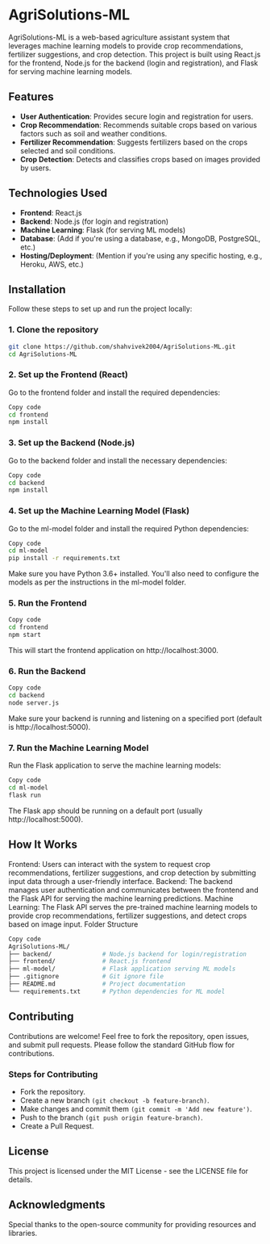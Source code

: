 # AgriSolutions-ML

AgriSolutions-ML is a web-based agriculture assistant system that leverages machine learning models to provide crop recommendations, fertilizer suggestions, and crop detection. This project is built using React.js for the frontend, Node.js for the backend (login and registration), and Flask for serving machine learning models.

## Features

- **User Authentication**: Provides secure login and registration for users.
- **Crop Recommendation**: Recommends suitable crops based on various factors such as soil and weather conditions.
- **Fertilizer Recommendation**: Suggests fertilizers based on the crops selected and soil conditions.
- **Crop Detection**: Detects and classifies crops based on images provided by users.

## Technologies Used

- **Frontend**: React.js
- **Backend**: Node.js (for login and registration)
- **Machine Learning**: Flask (for serving ML models)
- **Database**: (Add if you're using a database, e.g., MongoDB, PostgreSQL, etc.)
- **Hosting/Deployment**: (Mention if you're using any specific hosting, e.g., Heroku, AWS, etc.)

## Installation

Follow these steps to set up and run the project locally:


### 1. Clone the repository

```bash
git clone https://github.com/shahvivek2004/AgriSolutions-ML.git
cd AgriSolutions-ML
```


### 2. Set up the Frontend (React)
Go to the frontend folder and install the required dependencies:

```bash
Copy code
cd frontend
npm install
```


### 3. Set up the Backend (Node.js)
Go to the backend folder and install the necessary dependencies:

```bash
Copy code
cd backend
npm install
```


### 4. Set up the Machine Learning Model (Flask)
Go to the ml-model folder and install the required Python dependencies:

```bash
Copy code
cd ml-model
pip install -r requirements.txt
```
Make sure you have Python 3.6+ installed. You'll also need to configure the models as per the instructions in the ml-model folder.


### 5. Run the Frontend
```bash
Copy code
cd frontend
npm start
```
This will start the frontend application on http://localhost:3000.


### 6. Run the Backend
```bash
Copy code
cd backend
node server.js
```
Make sure your backend is running and listening on a specified port (default is http://localhost:5000).


### 7. Run the Machine Learning Model
Run the Flask application to serve the machine learning models:

```bash
Copy code
cd ml-model
flask run
```
The Flask app should be running on a default port (usually http://localhost:5000).

## How It Works
Frontend: Users can interact with the system to request crop recommendations, fertilizer suggestions, and crop detection by submitting input data through a user-friendly interface.
Backend: The backend manages user authentication and communicates between the frontend and the Flask API for serving the machine learning predictions.
Machine Learning: The Flask API serves the pre-trained machine learning models to provide crop recommendations, fertilizer suggestions, and detect crops based on image input.
Folder Structure
```bash
Copy code
AgriSolutions-ML/
├── backend/              # Node.js backend for login/registration
├── frontend/             # React.js frontend
├── ml-model/             # Flask application serving ML models
├── .gitignore            # Git ignore file
├── README.md             # Project documentation
└── requirements.txt      # Python dependencies for ML model
```

## Contributing
Contributions are welcome! Feel free to fork the repository, open issues, and submit pull requests. Please follow the standard GitHub flow for contributions.

### Steps for Contributing
- Fork the repository.
- Create a new branch `(git checkout -b feature-branch)`.
- Make changes and commit them `(git commit -m 'Add new feature')`.
- Push to the branch `(git push origin feature-branch)`.
- Create a Pull Request.

## License
This project is licensed under the MIT License - see the LICENSE file for details.

## Acknowledgments
Special thanks to the open-source community for providing resources and libraries.
